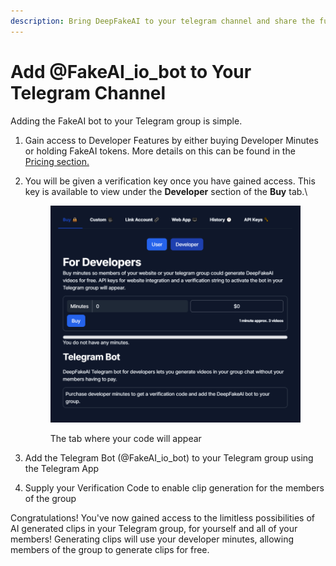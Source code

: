 ```yaml
---
description: Bring DeepFakeAI to your telegram channel and share the fun!
---
```


# Add @FakeAI\_io\_bot to Your Telegram Channel

Adding the FakeAI bot to your Telegram group is simple.

1. Gain access to Developer Features by either buying Developer Minutes or holding FakeAI tokens. More details on this can be found in the [Pricing section.](../../about-deepfakeai/pricing.md)
2.  You will be given a verification key once you have gained access. This key is available to view under the **Developer** section of the **Buy** tab.\


    <figure><img src="../../.gitbook/assets/image (14).png" alt=""><figcaption><p>The tab where your code will appear</p></figcaption></figure>


3. Add the Telegram Bot (@FakeAI\_io\_bot) to your Telegram group using the Telegram App
4. Supply your Verification Code to enable clip generation for the members of the group

Congratulations! You've now gained access to the limitless possibilities of AI generated clips in your Telegram group, for yourself and all of your members! Generating clips will use your developer minutes, allowing members of the group to generate clips for free.
